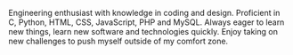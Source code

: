 Engineering enthusiast with knowledge in coding 
and design. Proficient in C, Python, HTML, CSS, 
JavaScript, PHP and MySQL. Always eager to learn 
new things, learn new software and technologies
quickly. Enjoy taking on new challenges to push 
myself outside of my comfort zone.
